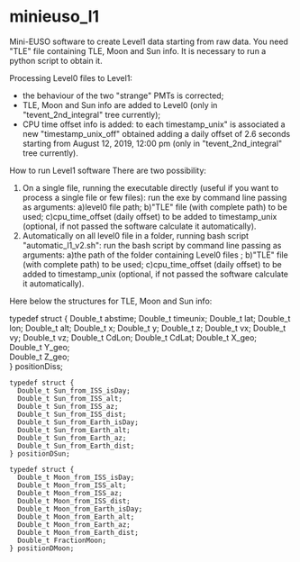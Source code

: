 # minieuso_l1
Mini-EUSO software to create Level1 data starting from raw data. 
You need "TLE" file containing TLE, Moon and Sun info. It is necessary to run a python script to obtain it. 

Processing Level0 files to Level1:
- the behaviour of the two "strange" PMTs is corrected;
- TLE, Moon and Sun info are added to Level0 (only in "tevent_2nd_integral" tree currently);
- CPU time offset info is added: to each timestamp_unix" is associated a new "timestamp_unix_off" obtained adding a daily offset of 2.6 seconds starting from August 12, 2019, 12:00 pm (only in "tevent_2nd_integral" tree currently).

How to run Level1 software
There are two possibility:
1) On a single file, running the executable directly (useful if you want to process a single file or few files):
run the exe by command line passing as arguments: a)level0 file path; b)"TLE" file (with complete path) to be used; c)cpu_time_offset (daily offset) to be added to timestamp_unix (optional, if not passed the software calculate it automatically). 
2) Automatically on all level0 file in a folder, running bash script "automatic_l1_v2.sh":
run the bash script by command line passing as arguments: a)the path of the folder containing Level0 files ; b)"TLE" file (with complete path) to be used; c)cpu_time_offset (daily offset) to be added to timestamp_unix (optional, if not passed the software calculate it automatically). 

Here below the structures for TLE, Moon and Sun info:


   typedef struct {
      Double_t abstime;
      Double_t timeunix;
      Double_t lat;
      Double_t lon;
      Double_t alt;
      Double_t x;
      Double_t y;
      Double_t z;
      Double_t vx;
      Double_t vy;
      Double_t vz;
      Double_t CdLon;
      Double_t CdLat;
      Double_t X_geo;				
      Double_t Y_geo;				
      Double_t Z_geo;							
    } positionDiss;
    
    typedef struct {			
      Double_t Sun_from_ISS_isDay;		
      Double_t Sun_from_ISS_alt;		
      Double_t Sun_from_ISS_az;		
      Double_t Sun_from_ISS_dist;		
      Double_t Sun_from_Earth_isDay;		
      Double_t Sun_from_Earth_alt;		
      Double_t Sun_from_Earth_az;		
      Double_t Sun_from_Earth_dist;
    } positionDSun;
    
    typedef struct {		
      Double_t Moon_from_ISS_isDay;		
      Double_t Moon_from_ISS_alt;		
      Double_t Moon_from_ISS_az;		
      Double_t Moon_from_ISS_dist;       	
      Double_t Moon_from_Earth_isDay;		
      Double_t Moon_from_Earth_alt;		
      Double_t Moon_from_Earth_az;		
      Double_t Moon_from_Earth_dist;
      Double_t FractionMoon;
    } positionDMoon;
    
    
    
   
